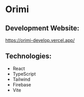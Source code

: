 # Orimi

## Development Website:
https://orimi-develop.vercel.app/

## Technologies:
- React
- TypeScript
- Tailwind
- Firebase
- Vite

